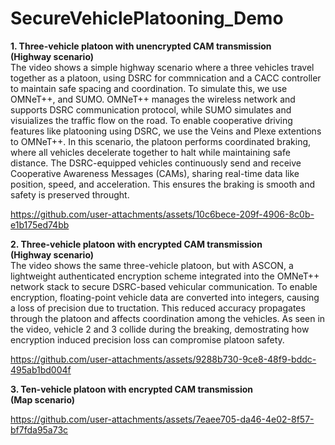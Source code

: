 # SecureVehiclePlatooning_Demo
<b> 1. Three-vehicle platoon with unencrypted CAM transmission <br> (Highway scenario) </b> <br>
The video shows a simple highway scenario where a three vehicles travel together as a platoon, using DSRC for commnication and a CACC controller to maintain safe spacing and coordination. To simulate this, we use OMNeT++, and SUMO. OMNeT++ manages the wireless network and supports DSRC communication protocol, while SUMO simulates and visuializes the traffic flow on the road. To enable cooperative driving features like platooning using DSRC, we use the Veins and Plexe extentions to OMNeT++. In this scenario, the platoon performs coordinated braking, where all vehicles decelerate together to halt while maintaining safe distance. The DSRC-equipped vehicles continuously send and receive Cooperative Awareness Messages (CAMs), sharing real-time data like position, speed, and acceleration. This ensures the braking is smooth and safety is preserved throught. 

https://github.com/user-attachments/assets/10c6bece-209f-4906-8c0b-e1b175ed74bb

<b> 2. Three-vehicle platoon with encrypted CAM transmission <br> (Highway scenario)</b>  <br>
The video shows the same three-vehicle platoon, but with ASCON, a lightweight authenticated encryption scheme integrated into the OMNeT++ network stack to secure DSRC-based vehicular communication. To enable encryption, floating-point vehicle data are converted into integers, causing a loss of precision due to tructation. This reduced accuracy propagates through the platoon and affects coordination among the vehicles. As seen in the video, vehicle 2 and 3 collide during the breaking, demostrating how encryption induced precision loss can compromise platoon safety.

https://github.com/user-attachments/assets/9288b730-9ce8-48f9-bddc-495ab1bd004f

<b> 3. Ten-vehicle platoon with encrypted CAM transmission <br> (Map scenario)</b> <br>

https://github.com/user-attachments/assets/7eaee705-da46-4e02-8f57-bf7fda95a73c



